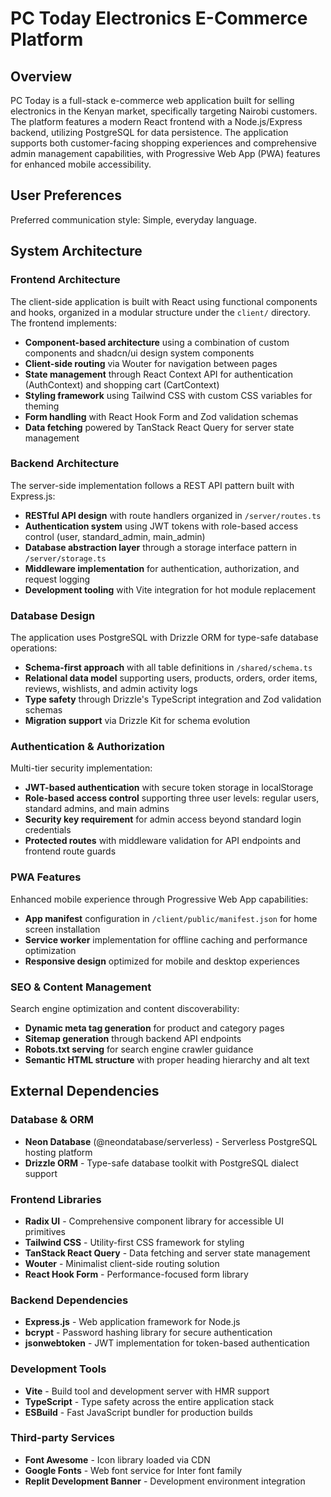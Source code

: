 # PC Today Electronics E-Commerce Platform

## Overview

PC Today is a full-stack e-commerce web application built for selling electronics in the Kenyan market, specifically targeting Nairobi customers. The platform features a modern React frontend with a Node.js/Express backend, utilizing PostgreSQL for data persistence. The application supports both customer-facing shopping experiences and comprehensive admin management capabilities, with Progressive Web App (PWA) features for enhanced mobile accessibility.

## User Preferences

Preferred communication style: Simple, everyday language.

## System Architecture

### Frontend Architecture
The client-side application is built with React using functional components and hooks, organized in a modular structure under the `client/` directory. The frontend implements:

- **Component-based architecture** using a combination of custom components and shadcn/ui design system components
- **Client-side routing** via Wouter for navigation between pages
- **State management** through React Context API for authentication (AuthContext) and shopping cart (CartContext)
- **Styling framework** using Tailwind CSS with custom CSS variables for theming
- **Form handling** with React Hook Form and Zod validation schemas
- **Data fetching** powered by TanStack React Query for server state management

### Backend Architecture
The server-side implementation follows a REST API pattern built with Express.js:

- **RESTful API design** with route handlers organized in `/server/routes.ts`
- **Authentication system** using JWT tokens with role-based access control (user, standard_admin, main_admin)
- **Database abstraction layer** through a storage interface pattern in `/server/storage.ts`
- **Middleware implementation** for authentication, authorization, and request logging
- **Development tooling** with Vite integration for hot module replacement

### Database Design
The application uses PostgreSQL with Drizzle ORM for type-safe database operations:

- **Schema-first approach** with all table definitions in `/shared/schema.ts`
- **Relational data model** supporting users, products, orders, order items, reviews, wishlists, and admin activity logs
- **Type safety** through Drizzle's TypeScript integration and Zod validation schemas
- **Migration support** via Drizzle Kit for schema evolution

### Authentication & Authorization
Multi-tier security implementation:

- **JWT-based authentication** with secure token storage in localStorage
- **Role-based access control** supporting three user levels: regular users, standard admins, and main admins
- **Security key requirement** for admin access beyond standard login credentials
- **Protected routes** with middleware validation for API endpoints and frontend route guards

### PWA Features
Enhanced mobile experience through Progressive Web App capabilities:

- **App manifest** configuration in `/client/public/manifest.json` for home screen installation
- **Service worker** implementation for offline caching and performance optimization
- **Responsive design** optimized for mobile and desktop experiences

### SEO & Content Management
Search engine optimization and content discoverability:

- **Dynamic meta tag generation** for product and category pages
- **Sitemap generation** through backend API endpoints
- **Robots.txt serving** for search engine crawler guidance
- **Semantic HTML structure** with proper heading hierarchy and alt text

## External Dependencies

### Database & ORM
- **Neon Database** (@neondatabase/serverless) - Serverless PostgreSQL hosting platform
- **Drizzle ORM** - Type-safe database toolkit with PostgreSQL dialect support

### Frontend Libraries
- **Radix UI** - Comprehensive component library for accessible UI primitives
- **Tailwind CSS** - Utility-first CSS framework for styling
- **TanStack React Query** - Data fetching and server state management
- **Wouter** - Minimalist client-side routing solution
- **React Hook Form** - Performance-focused form library

### Backend Dependencies
- **Express.js** - Web application framework for Node.js
- **bcrypt** - Password hashing library for secure authentication
- **jsonwebtoken** - JWT implementation for token-based authentication

### Development Tools
- **Vite** - Build tool and development server with HMR support
- **TypeScript** - Type safety across the entire application stack
- **ESBuild** - Fast JavaScript bundler for production builds

### Third-party Services
- **Font Awesome** - Icon library loaded via CDN
- **Google Fonts** - Web font service for Inter font family
- **Replit Development Banner** - Development environment integration